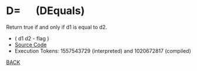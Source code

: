 # D= &emsp; (DEquals)
Return true if and only if d1 is equal to d2.
* ( d1 d2 - flag )
* [Source Code](../words/double/DEquals.cs)
* Execution Tokens: 1557543729 (interpreted) and 1020672817 (compiled)


[BACK](builtins.md#DEquals)
